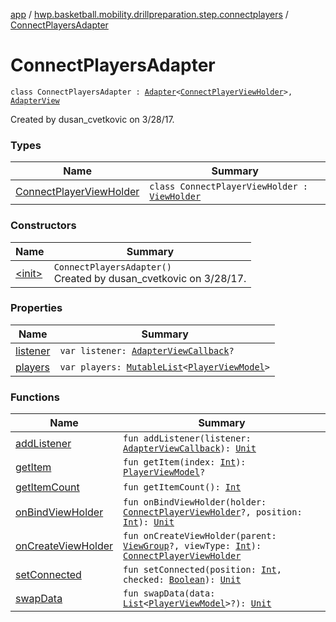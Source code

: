 [app](../../index.md) / [hwp.basketball.mobility.drillpreparation.step.connectplayers](../index.md) / [ConnectPlayersAdapter](.)

# ConnectPlayersAdapter

`class ConnectPlayersAdapter : `[`Adapter`](https://developer.android.com/reference/android/support/v7/widget/RecyclerView/Adapter.html)`<`[`ConnectPlayerViewHolder`](-connect-player-view-holder/index.md)`>, `[`AdapterView`](../-connect-players-contract/-adapter-view/index.md)

Created by dusan_cvetkovic on 3/28/17.

### Types

| Name | Summary |
|---|---|
| [ConnectPlayerViewHolder](-connect-player-view-holder/index.md) | `class ConnectPlayerViewHolder : `[`ViewHolder`](https://developer.android.com/reference/android/support/v7/widget/RecyclerView/ViewHolder.html) |

### Constructors

| Name | Summary |
|---|---|
| [&lt;init&gt;](-init-.md) | `ConnectPlayersAdapter()`<br>Created by dusan_cvetkovic on 3/28/17. |

### Properties

| Name | Summary |
|---|---|
| [listener](listener.md) | `var listener: `[`AdapterViewCallback`](../-connect-players-contract/-adapter-view-callback/index.md)`?` |
| [players](players.md) | `var players: `[`MutableList`](https://kotlinlang.org/api/latest/jvm/stdlib/kotlin.collections/-mutable-list/index.html)`<`[`PlayerViewModel`](../../hwp.basketball.mobility.entitiy.player/-player-view-model/index.md)`>` |

### Functions

| Name | Summary |
|---|---|
| [addListener](add-listener.md) | `fun addListener(listener: `[`AdapterViewCallback`](../-connect-players-contract/-adapter-view-callback/index.md)`): `[`Unit`](https://kotlinlang.org/api/latest/jvm/stdlib/kotlin/-unit/index.html) |
| [getItem](get-item.md) | `fun getItem(index: `[`Int`](https://kotlinlang.org/api/latest/jvm/stdlib/kotlin/-int/index.html)`): `[`PlayerViewModel`](../../hwp.basketball.mobility.entitiy.player/-player-view-model/index.md)`?` |
| [getItemCount](get-item-count.md) | `fun getItemCount(): `[`Int`](https://kotlinlang.org/api/latest/jvm/stdlib/kotlin/-int/index.html) |
| [onBindViewHolder](on-bind-view-holder.md) | `fun onBindViewHolder(holder: `[`ConnectPlayerViewHolder`](-connect-player-view-holder/index.md)`?, position: `[`Int`](https://kotlinlang.org/api/latest/jvm/stdlib/kotlin/-int/index.html)`): `[`Unit`](https://kotlinlang.org/api/latest/jvm/stdlib/kotlin/-unit/index.html) |
| [onCreateViewHolder](on-create-view-holder.md) | `fun onCreateViewHolder(parent: `[`ViewGroup`](https://developer.android.com/reference/android/view/ViewGroup.html)`?, viewType: `[`Int`](https://kotlinlang.org/api/latest/jvm/stdlib/kotlin/-int/index.html)`): `[`ConnectPlayerViewHolder`](-connect-player-view-holder/index.md) |
| [setConnected](set-connected.md) | `fun setConnected(position: `[`Int`](https://kotlinlang.org/api/latest/jvm/stdlib/kotlin/-int/index.html)`, checked: `[`Boolean`](https://kotlinlang.org/api/latest/jvm/stdlib/kotlin/-boolean/index.html)`): `[`Unit`](https://kotlinlang.org/api/latest/jvm/stdlib/kotlin/-unit/index.html) |
| [swapData](swap-data.md) | `fun swapData(data: `[`List`](https://kotlinlang.org/api/latest/jvm/stdlib/kotlin.collections/-list/index.html)`<`[`PlayerViewModel`](../../hwp.basketball.mobility.entitiy.player/-player-view-model/index.md)`>?): `[`Unit`](https://kotlinlang.org/api/latest/jvm/stdlib/kotlin/-unit/index.html) |
